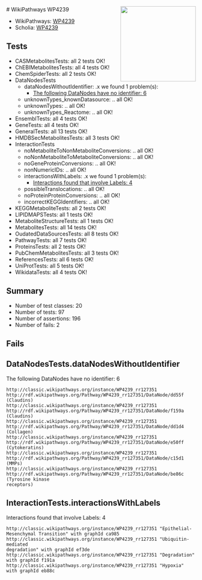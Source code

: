 <img style="float: right; width: 200px" src="https://upload.wikimedia.org/wikipedia/commons/thumb/8/83/Wplogo_with_text_500.png/640px-Wplogo_with_text_500.png" />
# WikiPathways WP4239

* WikiPathways: [WP4239](https://wikipathways.org/pathways/WP4239)
* Scholia: [WP4239](https://scholia.toolforge.org/wikipathways/WP4239)
## Tests
* CASMetabolitesTests: all 2 tests OK!
* ChEBIMetabolitesTests: all 4 tests OK!
* ChemSpiderTests: all 2 tests OK!
* DataNodesTests
    * dataNodesWithoutIdentifier: .x we found 1 problem(s):
        * [The following DataNodes have no identifier: 6](#d2d32fa5)
    * unknownTypes_knownDatasource: .. all OK!
    * unknownTypes: .. all OK!
    * unknownTypes_Reactome: .. all OK!
* EnsemblTests: all 4 tests OK!
* GeneTests: all 4 tests OK!
* GeneralTests: all 13 tests OK!
* HMDBSecMetabolitesTests: all 3 tests OK!
* InteractionTests
    * noMetaboliteToNonMetaboliteConversions: .. all OK!
    * noNonMetaboliteToMetaboliteConversions: .. all OK!
    * noGeneProteinConversions: .. all OK!
    * nonNumericIDs: .. all OK!
    * interactionsWithLabels: .x we found 1 problem(s):
        * [Interactions found that involve Labels: 4](#630d267b)
    * possibleTranslocations: .. all OK!
    * noProteinProteinConversions: .. all OK!
    * incorrectKEGGIdentifiers: .. all OK!
* KEGGMetaboliteTests: all 2 tests OK!
* LIPIDMAPSTests: all 1 tests OK!
* MetaboliteStructureTests: all 1 tests OK!
* MetabolitesTests: all 14 tests OK!
* OudatedDataSourcesTests: all 8 tests OK!
* PathwayTests: all 7 tests OK!
* ProteinsTests: all 2 tests OK!
* PubChemMetabolitesTests: all 3 tests OK!
* ReferencesTests: all 6 tests OK!
* UniProtTests: all 5 tests OK!
* WikidataTests: all 4 tests OK!


## Summary

* Number of test classes: 20
* Number of tests: 97
* Number of assertions: 196
* Number of fails: 2

## Fails

<a name="d2d32fa5" />

## DataNodesTests.dataNodesWithoutIdentifier

The following DataNodes have no identifier: 6
```
http://classic.wikipathways.org/instance/WP4239_rr127351 http://rdf.wikipathways.org/Pathway/WP4239_rr127351/DataNode/dd55f (Claudins)
http://classic.wikipathways.org/instance/WP4239_rr127351 http://rdf.wikipathways.org/Pathway/WP4239_rr127351/DataNode/f159a (Claudins)
http://classic.wikipathways.org/instance/WP4239_rr127351 http://rdf.wikipathways.org/Pathway/WP4239_rr127351/DataNode/dd1d4 (Collagen)
http://classic.wikipathways.org/instance/WP4239_rr127351 http://rdf.wikipathways.org/Pathway/WP4239_rr127351/DataNode/e50ff (Cytokeratins)
http://classic.wikipathways.org/instance/WP4239_rr127351 http://rdf.wikipathways.org/Pathway/WP4239_rr127351/DataNode/c15d1 (MMPs)
http://classic.wikipathways.org/instance/WP4239_rr127351 http://rdf.wikipathways.org/Pathway/WP4239_rr127351/DataNode/be86c (Tyrosine kinase 
receptors)
```

<a name="630d267b" />

## InteractionTests.interactionsWithLabels

Interactions found that involve Labels: 4
```
http://classic.wikipathways.org/instance/WP4239_rr127351 "Epithelial-Mesenchymal Transition" with graphId ca985
http://classic.wikipathways.org/instance/WP4239_rr127351 "Ubiquitin-mediated
degradation" with graphId ef3de
http://classic.wikipathways.org/instance/WP4239_rr127351 "Degradation" with graphId f191a
http://classic.wikipathways.org/instance/WP4239_rr127351 "Hypoxia" with graphId eb88c
```

